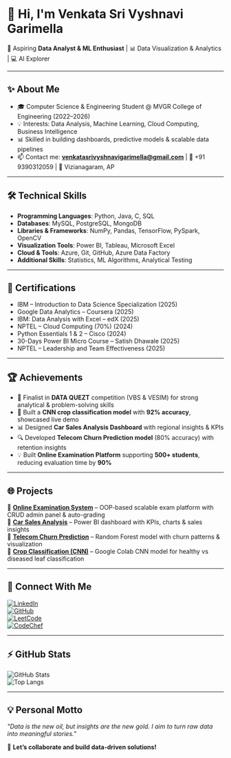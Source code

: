 # 👋 Hi, I'm Venkata Sri Vyshnavi Garimella  

🚀 Aspiring **Data Analyst & ML Enthusiast** | 📊 Data Visualization & Analytics | 💻 AI Explorer  

---

## ✨ About Me  
- 🎓 Computer Science & Engineering Student @ MVGR College of Engineering (2022–2026)  
- 💡 Interests: Data Analysis, Machine Learning, Cloud Computing, Business Intelligence  
- 📊 Skilled in building dashboards, predictive models & scalable data pipelines  
- 📫 Contact me: **venkatasrivyshnavigarimella@gmail.com** | 📱 +91 9390312059 | 📍 Vizianagaram, AP  

---

## 🛠️ Technical Skills  

- **Programming Languages**: Python, Java, C, SQL  
- **Databases**: MySQL, PostgreSQL, MongoDB  
- **Libraries & Frameworks**: NumPy, Pandas, TensorFlow, PySpark, OpenCV  
- **Visualization Tools**: Power BI, Tableau, Microsoft Excel  
- **Cloud & Tools**: Azure, Git, GitHub, Azure Data Factory  
- **Additional Skills**: Statistics, ML Algorithms, Analytical Testing  

---

## 🏅 Certifications  

- IBM – Introduction to Data Science Specialization (2025)  
- Google Data Analytics – Coursera (2025)  
- IBM: Data Analysis with Excel – edX (2025)  
- NPTEL – Cloud Computing (70%) (2024)  
- Python Essentials 1 & 2 – Cisco (2024)  
- 30-Days Power BI Micro Course – Satish Dhawale (2025)  
- NPTEL – Leadership and Team Effectiveness (2025)  

---

## 🏆 Achievements  

- 🏅 Finalist in **DATA QUEZT** competition (VBS & VESIM) for strong analytical & problem-solving skills  
- 🌱 Built a **CNN crop classification model** with **92% accuracy**, showcased live demo  
- 📊 Designed **Car Sales Analysis Dashboard** with regional insights & KPIs  
- 🔍 Developed **Telecom Churn Prediction model** (80% accuracy) with retention insights  
- 💡 Built **Online Examination Platform** supporting **500+ students**, reducing evaluation time by **90%**  

---

## 🌐 Projects  

🔹 **[Online Examination System](#)** – OOP-based scalable exam platform with CRUD admin panel & auto-grading  
🔹 **[Car Sales Analysis](#)** – Power BI dashboard with KPIs, charts & sales insights  
🔹 **[Telecom Churn Prediction](#)** – Random Forest model with churn patterns & visualization  
🔹 **[Crop Classification (CNN)](#)** – Google Colab CNN model for healthy vs diseased leaf classification  

---

## 🔗 Connect With Me  

[![LinkedIn](https://img.shields.io/badge/LinkedIn-0A66C2?style=for-the-badge&logo=linkedin&logoColor=white)](https://www.linkedin.com/)  
[![GitHub](https://img.shields.io/badge/GitHub-000?style=for-the-badge&logo=github&logoColor=white)](https://github.com/)  
[![LeetCode](https://img.shields.io/badge/LeetCode-FFA116?style=for-the-badge&logo=leetcode&logoColor=white)](https://leetcode.com/)  
[![CodeChef](https://img.shields.io/badge/CodeChef-5B4638?style=for-the-badge&logo=codechef&logoColor=white)](https://www.codechef.com/)  

---

## ⚡ GitHub Stats  

![GitHub Stats](https://github-readme-stats.vercel.app/api?username=SriVyshnavi05&show_icons=true&theme=tokyonight)  
![Top Langs](https://github-readme-stats.vercel.app/api/top-langs/?username=SriVyshnavi05&layout=compact&theme=tokyonight)  

---

## 💡 Personal Motto  

*"Data is the new oil, but insights are the new gold. I aim to turn raw data into meaningful stories."*  

💬 **Let’s collaborate and build data-driven solutions!**  
